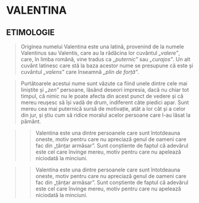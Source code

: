# **VALENTINA**

## ETIMOLOGIE

> Originea numelui Valentina este una latină, provenind de la numele Valentinus sau Valentis, care au la rădăcina lor cuvântul *„valere”*, care, în limba română, vine tradus ca *„puternic”* sau *„curajos”*. Un alt cuvânt latinesc care stă la baza acestor nume se presupune că este și cuvântul *„valens”* care înseamnă *„plin de forță”*.

> Purtătoarele acestui nume sunt văzute ca fiind unele dintre cele mai liniștite și *„zen”* persoane, lăsând deseori impresia, dacă nu chiar tot timpul, că nimic nu le poate afecta din acest punct de vedere și că mereu reușesc să își vadă de drum, indiferent câte piedici apar. Sunt mereu cea mai puternică sursă de motivație, atât a lor cât și a celor din jur, și știu cum să ridice moralul acelor persoane care l-au lăsat la pământ.

>> Valentina este una dintre persoanele care sunt întotdeauna oneste, motiv pentru care nu apreciază genul de oameni care fac din „țânțar armăsar”. Sunt conștiente de faptul că adevărul este cel care învinge mereu, motiv pentru care nu apelează niciodată la minciuni.

>> Valentina este una dintre persoanele care sunt întotdeauna oneste, motiv pentru care nu apreciază genul de oameni care fac din „țânțar armăsar”. Sunt conștiente de faptul că adevărul este cel care învinge mereu, motiv pentru care nu apelează niciodată la minciuni.